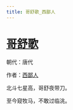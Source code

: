 ```yaml
---
title: 哥舒歌_西鄙人
---
```


# [哥舒歌](http://so.gushiwen.org/view_42345.aspx)

朝代：唐代

作者：[西鄙人](http://so.gushiwen.org/author_618.aspx)

北斗七星高，哥舒夜带刀。

至今窥牧马，不敢过临洮。